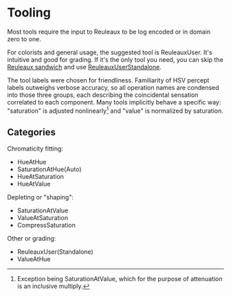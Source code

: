# Tooling

Most tools require the input to Reuleaux to be log encoded or in domain zero to one.

For colorists and general usage, the suggested tool is ReuleauxUser. It's intuitive and good for grading. If it's the only tool you need, you can skip the [Reuleaux sandwich](installation.md#usage) and use [ReuleauxUserStandalone](../extra/ReuleauxUserStandalone.dctl).

The tool labels were chosen for friendliness. Familiarity of HSV percept labels outweighs verbose accuracy, so all operation names are condensed into those three groups, each describing the coincidental sensation correlated to each component. Many tools implicitly behave a specific way: "saturation" is adjusted nonlinearly[^1] and "value" is normalized by saturation.

## Categories

Chromaticity fitting:

- HueAtHue
- SaturationAtHue(Auto)
- HueAtSaturation
- HueAtValue

Depleting or "shaping":

- SaturationAtValue
- ValueAtSaturation
- CompressSaturation

Other or grading:

- ReuleauxUser(Standalone)
- ValueAtHue

[^1]: Exception being SaturationAtValue, which for the purpose of attenuation is an inclusive multiply.
